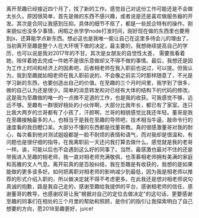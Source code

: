   离开至趣已经接近四个月了，找了新的工作。感觉自己对这份工作可能还是不会做太长久。原因很简单，首先是做的东西不感兴趣，或者说是还是喜欢做服务器的开发。其次是合同让我感到压抑。具体的细节不抠了，都是一些民企特有的操作。刚来貌似也没多少事情，闲暇之余学学node打发时间，刚好现在做的东西里也要用到js，还算能学点新东西。想必这也是我唯一能让自己在这里多待会儿的理由了。
  当初离开至趣是整个人在大环境下做的决定，最主要的，我想继续提高自己的学历，也可以说是我对2017年的不甘。其次是女朋友的自觉性太差， 需要我看着她，陪伴着她去完成一件她不是很乐意做却又不得不做的事情。最后，我想还是因为工作上时间和经济上的因素吧，后者相老师在我入职前也说过，可以提。但我认为，我到至趣就如相老师在我入职前说的，不会像之前实习时那样随意了，不光是学习新的东西，也要创造出自己的价值。在至趣的三个月时间里，我学到了很多，做的自己认为还是很少。简单的消息转发和对已经有大体的结构下的代码的修改。这是我为至趣做的唯一的一点微不足道的工作，也是我的收获。可我感觉不够，远远不够。至趣有一群很好相处的小伙伴啊，大部分比我年长，都已有了家室。连只比我大两岁的兰哥都有了小孩了，汗颜啊，兰哥的相貌感觉比我还年轻。董哥是我在至趣接触最多的人，也相当于是我在至趣的导师吧，技术相当牛逼，敲命令行的速度看的我目瞪口呆。大部分不懂的东西都是找董哥教。真的很感激董哥对我的耐心，每次看到他对测试姐姐都是一脸不耐烦的表情和语气，而对我却是很温和，有问题也是很仔细的指导。在我离职前一天还问我打算去做什么。感觉就是我的老哥一样。诶，可能以后也不会遇到这么好的同事了。当然，最感激也最对不住的还是带我进入至趣的相老师，我一直对相老师充满敬佩，也羡慕相老师拥有美满的家庭和高雅的文人气息。离开前真的是百般纠结，我在至趣是有收获的，我想的是如果能做的更多该多好。如何把离职对相老师的影响减少到最低，因为我是相老师以推荐的形式介绍入职的，所以做决定就不得不考虑更多。在此我还是想对相老师说句真诚的抱歉，路是我自己走的，感谢至趣给我提供的平台，感谢相老师的信任，感谢董哥的教导，也感谢叹哥让我"根据对自己的定位去做决定"的这句话，更要感谢至趣的同事们在相处的三个月里的帮助和照顾，是你们的指引让我探索明白了自己想要的方向，愿2018至趣更好，juice!
